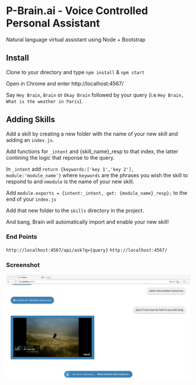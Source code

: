 # P-Brain.ai - Voice Controlled Personal Assistant
Natural language virtual assistant using Node + Bootstrap

## Install
Clone to your directory and type `npm install` & `npm start`

Open in Chrome and enter http://localhost:4567/

Say `Hey Brain`, `Brain` or `Okay Brain` followed by your query (i.e `Hey Brain, What is the weather in Paris`).

## Adding Skills

Add a skill by creating a new folder with the name of your new skill and adding an `index.js`. 

Add functions for `_intent` and {skill_name}_resp to that index, the latter contining the logic that reponse to the query.

In `_intent` add `return {keywords:['key 1','key 2'], module:'module_name'}` where `keywords` are the phrases you wish the skill to respond to and `nmodule` is the name of your new skill.

Add `module.exports = {intent:_intent, get: {module_name}_resp};` to the end of your `index.js`

Add that new folder to the `skills` directory in the project.

And bang, Brain will automatically import and enable your new skill!


### End Points
`http://localhost:4567/api/ask?q={query}`
`http://localhost:4567/`

### Screenshot
![alt tag](app_screenshot.png)
